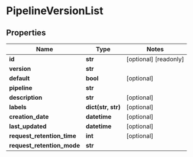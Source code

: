 # PipelineVersionList

## Properties
Name | Type | Notes
------------ | ------------- | -------------
**id** | **str** | [optional] [readonly]
**version** | **str** |
**default** | **bool** | [optional]
**pipeline** | **str** |
**description** | **str** | [optional]
**labels** | **dict(str, str)** | [optional]
**creation_date** | **datetime** | [optional]
**last_updated** | **datetime** | [optional]
**request_retention_time** | **int** | [optional]
**request_retention_mode** | **str** |


